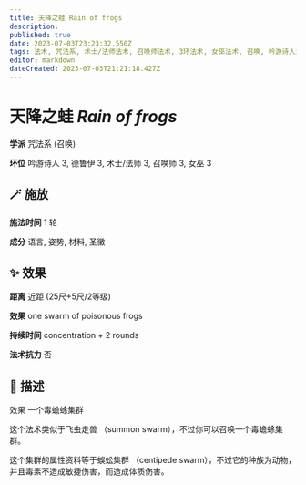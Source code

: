```yaml
---
title: 天降之蛙 Rain of frogs
description: 
published: true
date: 2023-07-03T23:23:32.550Z
tags: 法术, 咒法系, 术士/法师法术, 召唤师法术, 3环法术, 女巫法术, 召唤, 吟游诗人法术, 德鲁伊法术
editor: markdown
dateCreated: 2023-07-03T21:21:18.427Z
---
```


# **天降之蛙** *Rain of frogs*

**学派** 咒法系 (召唤) 

**环位** 吟游诗人 3, 德鲁伊 3, 术士/法师 3, 召唤师 3, 女巫 3

## 🪄 施放

**施法时间** 1 轮

**成分** 语言, 姿势, 材料, 圣徽

## ✨ 效果  

**距离** 近距 (25尺+5尺/2等级) 

**效果** one swarm of poisonous frogs 

**持续时间** concentration + 2 rounds 

**法术抗力** 否

## 📖 描述

效果          一个毒蟾蜍集群

这个法术类似于飞虫走兽 （summon swarm），不过你可以召唤一个毒蟾蜍集群。

这个集群的属性资料等于蜈蚣集群 （centipede swarm），不过它的种族为动物，并且毒素不造成敏捷伤害，而造成体质伤害。
    